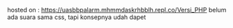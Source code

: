 hosted on : https://uasbbpalarm.mhmmdaskrhbblh.repl.co/Versi_PHP
belum ada suara sama css, tapi konsepnya udah dapet
